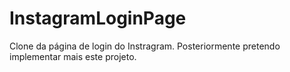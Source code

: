 # InstagramLoginPage
Clone da página de login do Instragram.
Posteriormente pretendo implementar mais este projeto.
